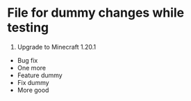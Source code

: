 # File for dummy changes while testing

1. Upgrade to Minecraft 1.20.1

- Bug fix
- One more
- Feature dummy
- Fix dummy
- More good
